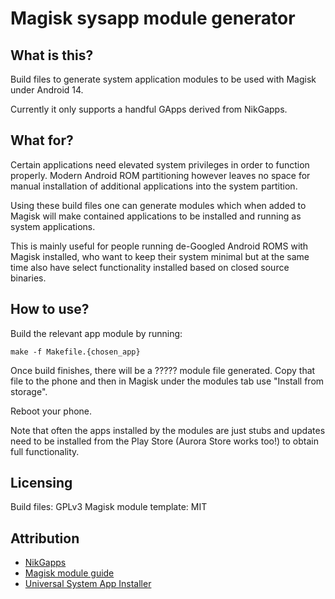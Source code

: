 # Magisk sysapp module generator

## What is this?

Build files to generate system application modules to be used with Magisk under
Android 14.

Currently it only supports a handful GApps derived from NikGapps.

## What for?

Certain applications need elevated system privileges in order to function
properly. Modern Android ROM partitioning however leaves no space for manual
installation of additional applications into the system partition.

Using these build files one can generate modules which when added to Magisk will
make contained applications to be installed and running as system applications.

This is mainly useful for people running de-Googled Android ROMS with Magisk
installed, who want to keep their system minimal but at the same time also have
select functionality installed based on closed source binaries.

## How to use?

Build the relevant app module by running:

`make -f Makefile.{chosen_app}`

Once build finishes, there will be a ????? module file generated. Copy that file
to the phone and then in Magisk under the modules tab use "Install from
storage".

Reboot your phone.

Note that often the apps installed by the modules are just stubs and updates
need to be installed from the Play Store (Aurora Store works too!) to obtain
full functionality.

## Licensing

Build files: GPLv3 Magisk module template: MIT

## Attribution

* [NikGapps](https://nikgapps.com/)
* [Magisk module guide](https://topjohnwu.github.io/Magisk/guides.html)
* [Universal System App Installer](https://github.com/hc841/Universal_System_App_Installer)
